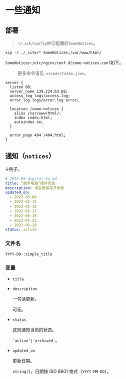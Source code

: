 # 一些通知

## 部署

> `~/.ssh/config`中已配置好`SomeNotices`。

```shell
scp -r ./_site/* SomeNotices:/var/www/html/
```

`SomeNotices:/etc/nginx/conf.d/some-notices.conf`如下。

> 更多命令请见`.vscode/tasks.json`。

```properties
server {
  listen 80;
  server_name 139.224.63.88;
  access_log logs/access.log;
  error_log logs/error.log error;
  
  location /some-notices {
    alias /var/www/html/;
    index index.html;
    autoindex on;
  }

  error_page 404 /404.html;
}
```

## 通知（`notices`）

↓例子。

```yaml
# 2022-05-digital-ex.md
title: “数字电路”硬件实验
description: 请妥善保存开发板
updated_on:
  - 2022-05-04
  - 2022-05-13
  - 2022-05-16
  - 2022-05-17
  - 2022-05-18
  - 2022-05-23
  - 2022-05-28
status: active
```

### 文件名

```
YYYY-DD-:simple_title
```

### 变量

- `title`

- `description`

  一句话更新。

  可无。

- `status`
  
  这则通知当前的状态。

  `'active'|'archived'`。

- `updated_on`

  更新日期。

  `string[]`，日期按 ISO 8601 格式（`YYYY-MM-DD`）。
